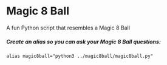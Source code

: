 # Magic 8 Ball
A fun Python script that resembles a Magic 8 Ball


##### Create an alias so you can ask your Magic 8 Ball questions:
```alias magic8ball="python3 ../magic8ball/magic8ball.py"```
